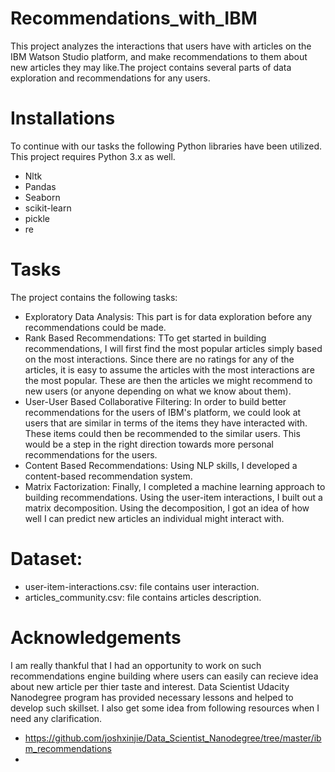 # Recommendations_with_IBM
This project analyzes the interactions that users have with articles on the IBM Watson Studio platform, and make recommendations to them about new articles they may like.The project contains several parts of data exploration and recommendations for any users.

# Installations
To continue with our tasks the following Python libraries have been utilized.
This project requires Python 3.x as well.

* Nltk
* Pandas
* Seaborn
* scikit-learn
* pickle
* re

# Tasks
The project contains the following tasks:

* Exploratory Data Analysis: This part is for data exploration before any recommendations could be made.
* Rank Based Recommendations: TTo get started in building recommendations, I will first find the most popular articles simply based on the most interactions. Since there are no ratings for any of the articles, it is easy to assume the articles with the most interactions are the most popular. These are then the articles we might recommend to new users (or anyone depending on what we know about them).
* User-User Based Collaborative Filtering: In order to build better recommendations for the users of IBM's platform, we could look at users that are similar in terms of the items they have interacted with. These items could then be recommended to the similar users. This would be a step in the right direction towards more personal recommendations for the users. 
* Content Based Recommendations: Using NLP skills, I developed a content-based recommendation system.
* Matrix Factorization: Finally, I completed a machine learning approach to building recommendations. Using the user-item interactions, I built out a matrix decomposition. Using the decomposition, I got an idea of how well I can predict new articles an individual might interact with.


# Dataset:
* user-item-interactions.csv: file contains user interaction.
* articles_community.csv: file contains articles description.

# Acknowledgements
I am really thankful that I had an opportunity to work on such recommendations engine building where users can easily can recieve idea about new article per thier taste and interest. Data Scientist Udacity Nanodegree program has provided necessary lessons and helped to develop such skillset. I also get some idea from following resources when I need any clarification.

 * https://github.com/joshxinjie/Data_Scientist_Nanodegree/tree/master/ibm_recommendations
 * 



